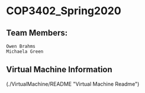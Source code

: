 # COP3402_Spring2020

## Team Members:
	
	Owen Brahms
	Michaela Green

## Virtual Machine Information

(./VirtualMachine/README "Virtual Machine Readme")